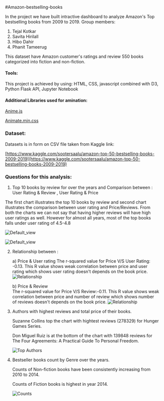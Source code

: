 #Amazon-bestselling-books

In the project we have built intractive dashboard to analyze Amazon's Top bestselling books from 2009 to 2019.
Group members:
1) Tejal Kotkar
2) Savita Hirilall
3) Hibo Dahir
4) Phanit Tameerug


This dataset have Amazon customer's ratings and review 550 books categorized into fiction and non-fiction.

#### Tools:

This project is achieved by using:
HTML, CSS, javascript combined with D3, Python Flask API, Jupyter Notebook

#### Additional Libraries used for amination:
[Anime.js](https://animejs.com/)

[Animate.min.css](https://animate.style/)

### Dataset:

Datasets is in form on CSV file taken from Kaggle link:

[https://www.kaggle.com/sootersaalu/amazon-top-50-bestselling-books-2009-2019](https://www.kaggle.com/sootersaalu/amazon-top-50-bestselling-books-2009-2019) 

### Questions for this analysis:

1) Top 10 books by review for over the years and Comparison between : User Rating & Review , User Rating & Price

The first chart illustrates the top 10 books by review and second chart illustrates the comparison between user rating and Price/Reviews.
From both the charts we can not say that having higher reviews will have high user ratings as well.
However for almost all years, most of the top books falls under user rating of 4.5-4.8

![Default_view](Best-Selling-Books/Images/Img1.png)

![Default_view](Best-Selling-Books/Images/Img2.png)

2) Relationship between : 

   a) Price & User rating
     The r-squared value for Price V/S User Rating: -0.13.
     This R value shows weak correlation between price and user rating which shows user rating doesn't depends on the book price.
     ![Relationship](Best-Selling-Books/Images/User_Rating.png)
   
   b) Price & Review	
     The r-squared value for Price V/S Review:-0.11. 
     This R value shows weak correlation between price and number of review which shows number of reviews doesn't depends on the book price.
     ![Relationship](Best-Selling-Books/Images/Reviews.png)			

3) Authors with highest reviews and total price of their books.

   Suzanne Collins top the chart with hightest reviews (278329) for Hunger Games Series.

   Don Miguel Ruiz is at the bottom of the chart with 139848 reviews for The Four Agreements: A Practical Guide To Personal Freedom.

   ![Top Authors](Best-Selling-Books/Images/Img3.png)

4) Bestseller books count by Genre over the years.

   Counts of Non-fiction books have been consistently increasing from 2010 to 2014.
   
   Counts of Fiction books is highest in year 2014.

   ![Counts](Best-Selling-Books/Images/Img4.png)			
